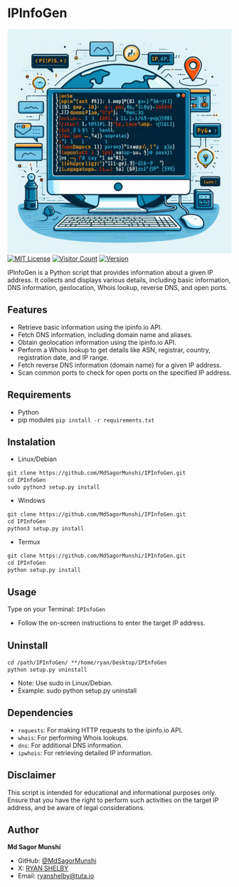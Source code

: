 # IPInfoGen

![IPInfoGen Logo](ipinfogen_logo.png)
[![MIT License](https://img.shields.io/badge/License-MIT-blue.svg)](https://opensource.org/licenses/MIT)
[![Visitor Count](https://visitor-badge.laobi.icu/badge?page_id=MdSagorMunshi.IPInfoGen)](https://github.com/MdSagorMunshi/IPInfoGen)
[![Version](https://img.shields.io/badge/Version-1.0.0-green.svg)](https://github.com/MdSagorMunshi/IPInfoGen)



IPInfoGen is a Python script that provides information about a given IP address. It collects and displays various details, including basic information, DNS information, geolocation, Whois lookup, reverse DNS, and open ports.

## Features

- Retrieve basic information using the ipinfo.io API.
- Fetch DNS information, including domain name and aliases.
- Obtain geolocation information using the ipinfo.io API.
- Perform a Whois lookup to get details like ASN, registrar, country, registration date, and IP range.
- Fetch reverse DNS information (domain name) for a given IP address.
- Scan common ports to check for open ports on the specified IP address.
 
## Requirements
- Python
- pip modules ```` pip install -r requirements.txt ````

## Instalation

- Linux/Debian
````
git clone https://github.com/MdSagorMunshi/IPInfoGen.git 
cd IPInfoGen
sudo python3 setup.py install
````
- Windows
````
git clone https://github.com/MdSagorMunshi/IPInfoGen.git 
cd IPInfoGen
python3 setup.py install
````
- Termux
````
git clone https://github.com/MdSagorMunshi/IPInfoGen.git 
cd IPInfoGen
python setup.py install
````
## Usage

Type on your Terminal: ````IPInfoGen````

- Follow the on-screen instructions to enter the target IP address.

## Uninstall

````
cd /path/IPInfoGen/ **/home/ryan/Desktop/IPInfoGen
python setup.py uninstall
````
- Note: Use sudo in Linux/Debian.
- Example: sudo python setup.py uninstall


## Dependencies

- `requests`: For making HTTP requests to the ipinfo.io API.
- `whois`: For performing Whois lookups.
- `dns`: For additional DNS information.
- `ipwhois`: For retrieving detailed IP information.

## Disclaimer

This script is intended for educational and informational purposes only. Ensure that you have the right to perform such activities on the target IP address, and be aware of legal considerations.
## Author

**Md Sagor Munshi**

- GitHub: [@MdSagorMunshi](https://github.com/MdSagorMunshi)
- X: [RYAN SHELBY](https://www.linkedin.com//)
- Email: ryanshelby@tuta.io


